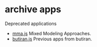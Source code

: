 # archive apps
Deprecated applications

+ [mma.js](mma.js) Mixed Modeling Approaches.
+ [butiran.js](butiran/README.md) Previous apps from butiran.
